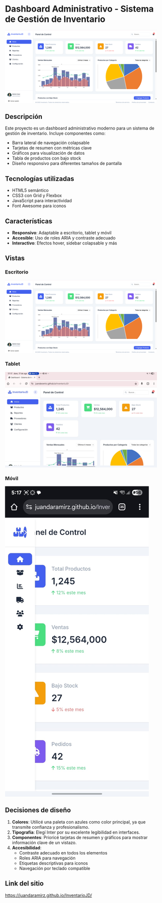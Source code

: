 # Dashboard Administrativo - Sistema de Gestión de Inventario

![Vista previa del dashboard](Dashboard.png)

## Descripción

Este proyecto es un dashboard administrativo moderno para un sistema de gestión de inventario. Incluye componentes como:

- Barra lateral de navegación colapsable
- Tarjetas de resumen con métricas clave
- Gráficos para visualización de datos
- Tabla de productos con bajo stock
- Diseño responsivo para diferentes tamaños de pantalla

## Tecnologías utilizadas

- HTML5 semántico
- CSS3 con Grid y Flexbox
- JavaScript para interactividad
- Font Awesome para iconos

## Características

- **Responsivo**: Adaptable a escritorio, tablet y móvil
- **Accesible**: Uso de roles ARIA y contraste adecuado
- **Interactivo**: Efectos hover, sidebar colapsable y más
## Vistas

### Escritorio
![Vista de escritorio](Dashboard.png)

### Tablet
![Vista de tablet](Tablet.jpg)

### Móvil
![Vista móvil](Movil.jpg)


## Decisiones de diseño

1. **Colores**: Utilicé una paleta con azules como color principal, ya que transmite confianza y profesionalismo.
2. **Tipografía**: Elegí Inter por su excelente legibilidad en interfaces.
3. **Componentes**: Prioricé tarjetas de resumen y gráficos para mostrar información clave de un vistazo.
4. **Accesibilidad**:
   - Contraste adecuado en todos los elementos
   - Roles ARIA para navegación
   - Etiquetas descriptivas para iconos
   - Navegación por teclado compatible


## Link del sitio

https://juandaramirz.github.io/InventarioJD/




